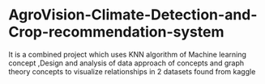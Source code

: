 # AgroVision-Climate-Detection-and-Crop-recommendation-system
It is a combined project which uses KNN algorithm of Machine learning concept ,Design and analysis of data approach of concepts and graph theory concepts to visualize relationships in 2 datasets found from kaggle 
